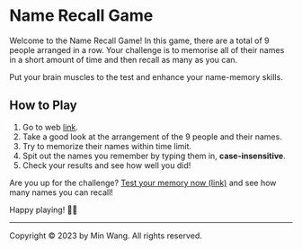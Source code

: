 # Name Recall Game

Welcome to the Name Recall Game! In this game, there are a total of 9 people arranged in a row. Your challenge is to memorise all of their names in a short amount of time and then recall as many as you can.

Put your brain muscles to the test and enhance your name-memory skills.

## How to Play

1. Go to web [link](https://bemywang.github.io/name-recall/).
2. Take a good look at the arrangement of the 9 people and their names.
3. Try to memorize their names within time limit.
4. Spit out the names you remember by typing them in, **case-insensitive**.
5. Check your results and see how well you did!

Are you up for the challenge? [Test your memory now (link)](https://bemywang.github.io/name-recall/) and see how many names you can recall!

Happy playing! 🧠🐶

---
Copyright © 2023 by Min Wang. All rights reserved.
